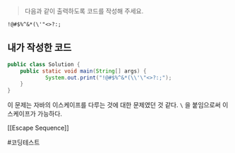 >다음과 같이 출력하도록 코드를 작성해 주세요. 

```
!@#$%^&*(\'"<>?:;
```


## 내가 작성한 코드

```java
public class Solution {
    public static void main(String[] args) {
            System.out.print("!@#$%^&*(\\'\"<>?:;");
    }
}
```

 이 문제는 자바의 이스케이프를 다루는 것에 대한 문제였던 것 같다.
`\` 을 붙임으로써 이스케이프가 가능하다.

[[Escape Sequence]]

#코딩테스트